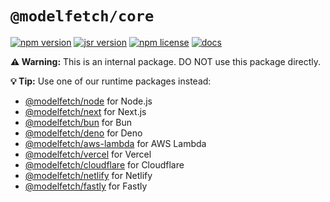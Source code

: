 # `@modelfetch/core`

[![npm version](https://img.shields.io/npm/v/@modelfetch/core.svg)](https://www.npmjs.com/package/@modelfetch/core)
[![jsr version](https://img.shields.io/jsr/v/@modelfetch/core.svg)](https://jsr.io/@modelfetch/core)
[![npm license](https://img.shields.io/npm/l/@modelfetch/core.svg)](https://www.npmjs.com/package/@modelfetch/core)
[![docs](https://img.shields.io/badge/docs-modelfetch.com-blue)](https://www.modelfetch.com/docs)

**⚠️ Warning:** This is an internal package. DO NOT use this package directly.

**💡 Tip:** Use one of our runtime packages instead:

- [@modelfetch/node](https://www.npmjs.com/package/@modelfetch/node) for Node.js
- [@modelfetch/next](https://www.npmjs.com/package/@modelfetch/next) for Next.js
- [@modelfetch/bun](https://www.npmjs.com/package/@modelfetch/bun) for Bun
- [@modelfetch/deno](https://www.npmjs.com/package/@modelfetch/deno) for Deno
- [@modelfetch/aws-lambda](https://www.npmjs.com/package/@modelfetch/aws-lambda) for AWS Lambda
- [@modelfetch/vercel](https://www.npmjs.com/package/@modelfetch/vercel) for Vercel
- [@modelfetch/cloudflare](https://www.npmjs.com/package/@modelfetch/cloudflare) for Cloudflare
- [@modelfetch/netlify](https://www.npmjs.com/package/@modelfetch/netlify) for Netlify
- [@modelfetch/fastly](https://www.npmjs.com/package/@modelfetch/fastly) for Fastly
